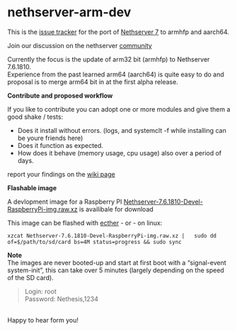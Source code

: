 # nethserver-arm-dev

This is the [issue tracker](https://github.com/markVnl/nethserver-arm-dev/issues) for the port of [Nethserver 7](https://github.com/NethServer) to armhfp and aarch64. 

Join our discussion on the nethserver [community](http://community.nethserver.org)

Currently the focus is the update of arm32 bit (armhfp) to Nethserver 7.6.1810.  
Experience from the past learned arm64 (aarch64) is quite easy to do and proposal is to merge arm64 bit in at the first alpha release.

**Contribute and proposed workflow**  

If you like to contribute you can adopt one or more modules and give them a good shake / tests:
* Does it install without errors. (logs, and systemclt -f while installing can be youre friends here)
* Does it function as expected.
* How does it behave (memory usage, cpu usage) also over a period of days.

report your findings on the [wiki page](https://wiki.nethserver.org/doku.php?id=quality:qa_testing_new_version_of_ns7.x_for_armhfp)
</br>

**Flashable image**  

A devlopment image for a Raspberry PI [Nethserver-7.6.1810-Devel-RaspberryPi-img.raw.xz](https://drive.google.com/file/d/1RJxnPImembwV8BdWD3p3kyg3KxeQZvmq) is availibale for download

This image can be flashed with [ecther](https://etcher.io/) - or - on linux:  

```
xzcat Nethserver-7.6.1810-Devel-RaspberryPi-img.raw.xz |   sudo dd of=$/path/to/sd/card bs=4M status=progress && sudo sync
````

**Note**  
The images are never booted-up and start at first boot with a “signal-event system-init”, this can take over 5 minutes (largely depending on the speed of the SD card).

>Login: root   
>Password: Nethesis,1234
 
</br>
 Happy to hear form you! 
</br>
</br>
</br> 
</br>
</br>


